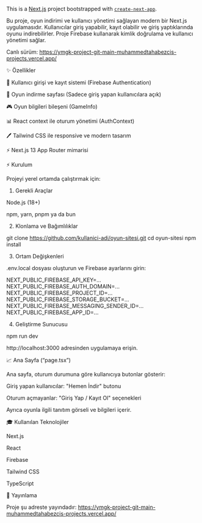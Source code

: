 This is a [Next.js](https://nextjs.org) project bootstrapped with [`create-next-app`](https://nextjs.org/docs/app/api-reference/cli/create-next-app).

Bu proje, oyun indirimi ve kullanıcı yönetimi sağlayan modern bir Next.js uygulamasıdır. Kullanıcılar giriş yapabilir, kayıt olabilir ve giriş yaptıklarında oyunu indirebilirler. Proje Firebase kullanarak kimlik doğrulama ve kullanıcı yönetimi sağlar.

Canlı sürüm: https://ymgk-project-git-main-muhammedtahabezcis-projects.vercel.app/

✨ Özellikler

🔑 Kullanıcı girişi ve kayıt sistemi (Firebase Authentication)

📁 Oyun indirme sayfası (Sadece giriş yapan kullanıcılara açık)

🎮 Oyun bilgileri bileşeni (GameInfo)

📊 React context ile oturum yönetimi (AuthContext)

🖊️ Tailwind CSS ile responsive ve modern tasarım

⚡ Next.js 13 App Router mimarisi


⚡ Kurulum

Projeyi yerel ortamda çalıştırmak için:

1. Gerekli Araçlar

Node.js (18+)

npm, yarn, pnpm ya da bun

2. Klonlama ve Bağımlılıklar

git clone https://github.com/kullanici-adi/oyun-sitesi.git
cd oyun-sitesi
npm install

3. Ortam Değişkenleri

.env.local dosyası oluşturun ve Firebase ayarlarını girin:

NEXT_PUBLIC_FIREBASE_API_KEY=...
NEXT_PUBLIC_FIREBASE_AUTH_DOMAIN=...
NEXT_PUBLIC_FIREBASE_PROJECT_ID=...
NEXT_PUBLIC_FIREBASE_STORAGE_BUCKET=...
NEXT_PUBLIC_FIREBASE_MESSAGING_SENDER_ID=...
NEXT_PUBLIC_FIREBASE_APP_ID=...

4. Geliştirme Sunucusu

npm run dev

http://localhost:3000 adresinden uygulamaya erişin.

📈 Ana Sayfa (“page.tsx”)

Ana sayfa, oturum durumuna göre kullanıcıya butonlar gösterir:

Giriş yapan kullanıcılar: "Hemen İndir" butonu

Oturum açmayanlar: "Giriş Yap / Kayıt Ol" seçenekleri

Ayrıca oyunla ilgili tanıtım görseli ve bilgileri içerir.

🎓 Kullanılan Teknolojiler

Next.js

React

Firebase

Tailwind CSS

TypeScript

🚀 Yayınlama

Proje şu adreste yayındadır:
https://ymgk-project-git-main-muhammedtahabezcis-projects.vercel.app/
